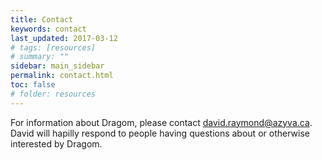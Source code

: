 ```yaml
---
title: Contact
keywords: contact 
last_updated: 2017-03-12
# tags: [resources]
# summary: ""
sidebar: main_sidebar
permalink: contact.html
toc: false
# folder: resources
---
```


For information about Dragom, please contact
<a href="mailto:david.raymond@azyva.ca?Subject=Dragom">david.raymond@azyva.ca</a>.
David will hapilly respond to people having questions about or otherwise
interested by Dragom. 
